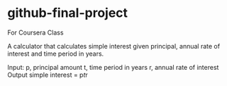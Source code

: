 # github-final-project
For Coursera Class

 A calculator that calculates simple interest given principal, annual rate of interest and time period in years.
 
Input:
   p, principal amount
   t, time period in years
   r, annual rate of interest
Output
   simple interest = p*t*r

